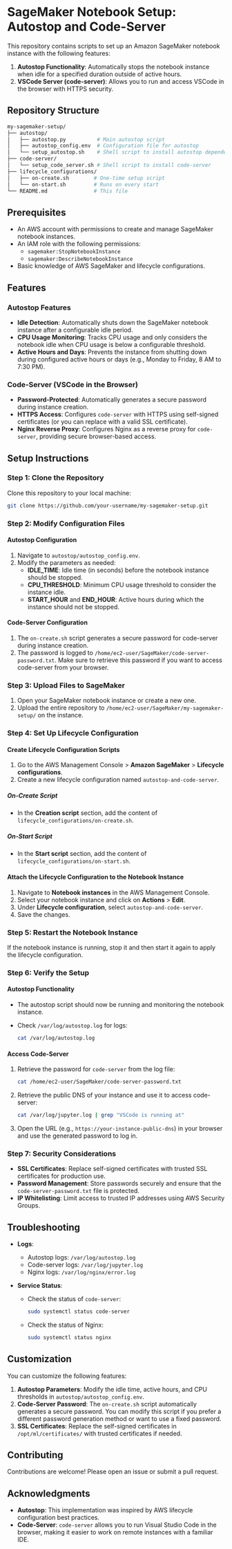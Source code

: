 # SageMaker Notebook Setup: Autostop and Code-Server

This repository contains scripts to set up an Amazon SageMaker notebook instance with
the following features:

1. **Autostop Functionality**: Automatically stops the notebook instance when idle
   for a specified duration outside of active hours.
2. **VSCode Server (code-server)**: Allows you to run and access VSCode in the
   browser with HTTPS security.

## Repository Structure

```bash
my-sagemaker-setup/
├── autostop/
│   ├── autostop.py          # Main autostop script
│   ├── autostop_config.env  # Configuration file for autostop
│   └── setup_autostop.sh    # Shell script to install autostop dependencies
├── code-server/
│   └── setup_code_server.sh # Shell script to install code-server
├── lifecycle_configurations/
│   ├── on-create.sh        # One-time setup script
│   └── on-start.sh         # Runs on every start
└── README.md               # This file
```

## Prerequisites

- An AWS account with permissions to create and manage SageMaker notebook instances.
- An IAM role with the following permissions:
  - `sagemaker:StopNotebookInstance`
  - `sagemaker:DescribeNotebookInstance`
- Basic knowledge of AWS SageMaker and lifecycle configurations.

## Features

### Autostop Features

- **Idle Detection**: Automatically shuts down the SageMaker notebook instance
  after a configurable idle period.
- **CPU Usage Monitoring**: Tracks CPU usage and only considers the notebook idle
  when CPU usage is below a configurable threshold.
- **Active Hours and Days**: Prevents the instance from shutting down during
  configured active hours or days (e.g., Monday to Friday, 8 AM to 7:30 PM).

### Code-Server (VSCode in the Browser)

- **Password-Protected**: Automatically generates a secure password during instance
  creation.
- **HTTPS Access**: Configures `code-server` with HTTPS using self-signed
  certificates (or you can replace with a valid SSL certificate).
- **Nginx Reverse Proxy**: Configures Nginx as a reverse proxy for `code-server`,
  providing secure browser-based access.

## Setup Instructions

### Step 1: Clone the Repository

Clone this repository to your local machine:

```bash
git clone https://github.com/your-username/my-sagemaker-setup.git
```

### Step 2: Modify Configuration Files

#### Autostop Configuration

1. Navigate to `autostop/autostop_config.env`.
2. Modify the parameters as needed:
   - **IDLE_TIME**: Idle time (in seconds) before the notebook instance should be stopped.
   - **CPU_THRESHOLD**: Minimum CPU usage threshold to consider the instance idle.
   - **START_HOUR** and **END_HOUR**: Active hours during which the instance should not be stopped.

#### Code-Server Configuration

1. The `on-create.sh` script generates a secure password for code-server during instance creation.
2. The password is logged to `/home/ec2-user/SageMaker/code-server-password.txt`. Make sure to retrieve this password if you want to access code-server from your browser.

### Step 3: Upload Files to SageMaker

1. Open your SageMaker notebook instance or create a new one.
2. Upload the entire repository to `/home/ec2-user/SageMaker/my-sagemaker-setup/` on the instance.

### Step 4: Set Up Lifecycle Configuration

#### Create Lifecycle Configuration Scripts

1. Go to the AWS Management Console > **Amazon SageMaker** > **Lifecycle configurations**.
2. Create a new lifecycle configuration named `autostop-and-code-server`.

##### **On-Create Script**

- In the **Creation script** section, add the content of `lifecycle_configurations/on-create.sh`.

##### **On-Start Script**

- In the **Start script** section, add the content of `lifecycle_configurations/on-start.sh`.

#### Attach the Lifecycle Configuration to the Notebook Instance

1. Navigate to **Notebook instances** in the AWS Management Console.
2. Select your notebook instance and click on **Actions** > **Edit**.
3. Under **Lifecycle configuration**, select `autostop-and-code-server`.
4. Save the changes.

### Step 5: Restart the Notebook Instance

If the notebook instance is running, stop it and then start it again to apply the lifecycle configuration.

### Step 6: Verify the Setup

#### Autostop Functionality

- The autostop script should now be running and monitoring the notebook instance.
- Check `/var/log/autostop.log` for logs:

  ```bash
  cat /var/log/autostop.log
  ```

#### Access Code-Server

1. Retrieve the password for `code-server` from the log file:

   ```bash
   cat /home/ec2-user/SageMaker/code-server-password.txt
   ```

2. Retrieve the public DNS of your instance and use it to access code-server:

   ```bash
   cat /var/log/jupyter.log | grep "VSCode is running at"
   ```

3. Open the URL (e.g., `https://your-instance-public-dns`) in your browser and use the generated password to log in.

### Step 7: Security Considerations

- **SSL Certificates**: Replace self-signed certificates with trusted SSL certificates for production use.
- **Password Management**: Store passwords securely and ensure that the `code-server-password.txt` file is protected.
- **IP Whitelisting**: Limit access to trusted IP addresses using AWS Security Groups.

## Troubleshooting

- **Logs**:
  - Autostop logs: `/var/log/autostop.log`
  - Code-server logs: `/var/log/jupyter.log`
  - Nginx logs: `/var/log/nginx/error.log`

- **Service Status**:
  - Check the status of `code-server`:

    ```bash
    sudo systemctl status code-server
    ```

  - Check the status of Nginx:

    ```bash
    sudo systemctl status nginx
    ```

## Customization

You can customize the following features:

1. **Autostop Parameters**: Modify the idle time, active hours, and CPU thresholds in `autostop/autostop_config.env`.
2. **Code-Server Password**: The `on-create.sh` script automatically generates a secure password. You can modify this script if you prefer a different password generation method or want to use a fixed password.
3. **SSL Certificates**: Replace the self-signed certificates in `/opt/ml/certificates/` with trusted certificates if needed.


## Contributing

Contributions are welcome! Please open an issue or submit a pull request.

## Acknowledgments

- **Autostop**: This implementation was inspired by AWS lifecycle configuration best practices.
- **Code-Server**: `code-server` allows you to run Visual Studio Code in the browser, making it easier to work on remote instances with a familiar IDE.
